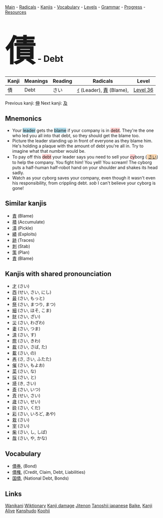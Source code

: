 <style> bigfont {font-size: 100px}</style>
[Main](../README.md) -
[Radicals](../radicals.md) -
[Kanjis](../kanjis.md) -
[Vocabulary](../vocabulary.md) -
[Levels](../levels.md) -
[Grammar](../grammar.md) - 
[Progress](../progress.md) -
[Resources](../resources.md)
# <bigfont> 債</bigfont> - Debt 

| Kanji | Meanings | Reading | Radicals | Level |
| --- | --- | --- | --- | --- |
| 債 | Debt | さい | [ｲ](../radicals/ｲ.md) (Leader), [責](../radicals/責.md) (Blame),  | [Level 36](../levels/wk_level36.md) |

Previous kanji: [伸](伸.md) Next kanji: [及](及.md) 

## Mnemonics
 * Your <span style="background-color:#ADD8E6"> leader</span> gets the <span style="background-color:#ADD8E6"> blame</span> if your company is in <span style="background-color:#ffcccb"> debt</span>. They're the one who led you all into that debt, so they should get the blame too.
* Picture the leader standing up in front of everyone as they blame him. He's holding a plaque with the amount of debt you're all in. Try to imagine what that number would be.
* To pay off this <span style="background-color:#ffcccb"> debt</span> your leader says you need to sell your <span style="background-color:#ffcccb"> cy</span>borg (<span style="background-color:#fed8b1"> [さい](https://jisho.org/search/さい)</span>) to help the company. You fight him! You yell! You scream! The cyborg puts a half-human half-robot hand on your shoulder and shakes its head sadly.
* Watch as your cyborg saves your company, even though it wasn't even his responsibility, from crippling debt. *sob* I can't believe your cyborg is gone!


## Similar kanjis
 * [責](責.md) (Blame)
* [積](積.md) (Accumulate)
* [漬](漬.md) (Pickle)
* [績](績.md) (Exploits)
* [跡](跡.md) (Traces)
* [刺](刺.md) (Stab)
* [策](策.md) (Plan)
* [責](責.md) (Blame)



## Kanjis with shared pronounciation
 * [才](才.md) (さい)
* [西](西.md) (せい, さい, にし)
* [最](最.md) (さい, もっと)
* [祭](祭.md) (さい, まつり, まつ)
* [細](細.md) (さい, ほそ, こま)
* [財](財.md) (さい, ざい)
* [災](災.md) (さい, わざわ)
* [妻](妻.md) (さい, つま)
* [済](済.md) (さい, す)
* [際](際.md) (さい, きわ)
* [裁](裁.md) (さい, さば, た)
* [載](載.md) (さい, の)
* [再](再.md) (さ, さい, ふたた)
* [催](催.md) (さい, もよお)
* [菜](菜.md) (さい, な)
* [採](採.md) (さい, と)
* [埼](埼.md) (き, さい)
* [斎](斎.md) (さい, いつ)
* [斉](斉.md) (せい, さい)
* [歳](歳.md) (さい, せい)
* [砕](砕.md) (さい, くだ)
* [彩](彩.md) (さい, いろど, あや)
* [栽](栽.md) (さい)
* [宰](宰.md) (さい)
* [柴](柴.md) (さい, し, しば)
* [哉](哉.md) (さい, や, かな)



## Vocabulary
 * [債券](../vocabulary/債.md), (Bond)
* [債権](../vocabulary/債.md), (Credit, Claim, Debt, Liabilities)
* [国債](../vocabulary/債.md), (National Debt, Bonds)




## Links 


[Wanikani](https://www.wanikani.com/kanji/債)
[Wiktionary](https://en.wiktionary.org/wiki/債)
[Kanji damage](http://www.kanjidamage.com/kanji/search?utf8=✓&q=債)
[Jitenon](https://jitenon.com/kanji/債)
[Tanoshii japanese](https://www.tanoshiijapanese.com/dictionary/kanji.cfm?k=債)
[Baike](https://baike.baidu.com/item/債),
[Kanji Alive](https://app.kanjialive.com/債)
[Kanshudo](https://www.kanshudo.com/searchmn?q=債)
[Koohii](https://kanji.koohii.com/study/kanji/債)
